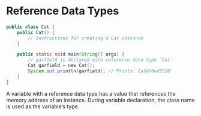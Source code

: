 # Reference Data Types

```java
public class Cat {  
	public Cat() {    
		// instructions for creating a Cat instance  
	}

	public static void main(String[] args) {    
		// garfield is declared with reference data type `Cat`     
		Cat garfield = new Cat();    
		System.out.println(garfield); // Prints: Cat@76ed5528  
	}
}
```

A variable with a reference data type has a value that references the memory address of an instance. During variable declaration, the class name is used as the variable’s type.